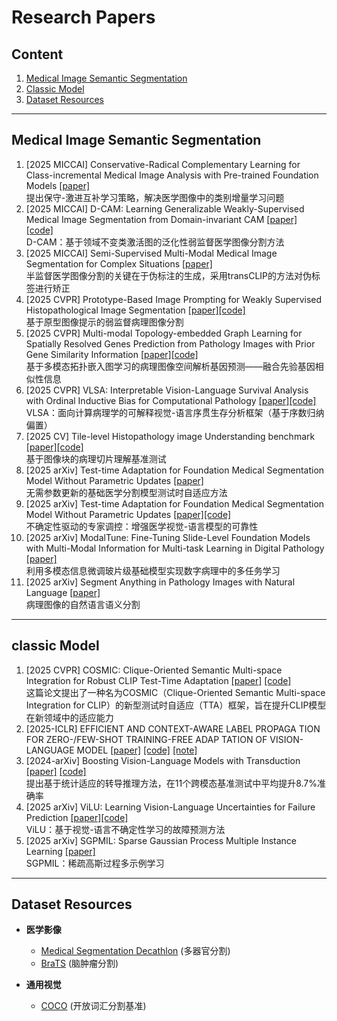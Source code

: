 # Research Papers

## Content
1. [Medical Image Semantic Segmentation](#medical-image-semantic-segmentation)
2. [Classic Model](#classic-model)
3. [Dataset Resources](#dataset-resources)

---

<a id="medical-image-semantic-segmentation"></a>
## Medical Image Semantic Segmentation

1. [2025 MICCAI] Conservative-Radical Complementary Learning for Class-incremental Medical Image Analysis with Pre-trained Foundation Models [[paper]](https://arxiv.org/pdf/2407.13768)  
   提出保守-激进互补学习策略，解决医学图像中的类别增量学习问题
2. [2025 MICCAI] D-CAM: Learning Generalizable Weakly-Supervised Medical Image Segmentation from Domain-invariant CAM [[paper]](待补充) [[code]](https://github.com/JingjunYi/D-CAM)  
   D-CAM：基于领域不变类激活图的泛化性弱监督医学图像分割方法  
3. [2025 MICCAI] Semi-Supervised Multi-Modal Medical Image Segmentation for Complex Situations [[paper]](https://arxiv.org/pdf/2506.17136)  
   半监督医学图像分割的关键在于伪标注的生成，采用transCLIP的方法对伪标签进行矫正  
4. [2025 CVPR] Prototype-Based Image Prompting for Weakly Supervised Histopathological Image Segmentation [[paper]](https://arxiv.org/pdf/2503.12068)[[code]](https://github.com/QingchenTang/PBIP?tab=readme-ov-file)  
   基于原型图像提示的弱监督病理图像分割  
5. [2025 CVPR] Multi-modal Topology-embedded Graph Learning for Spatially Resolved Genes Prediction from Pathology Images with Prior Gene Similarity Information [[paper]](https://openaccess.thecvf.com/content/CVPR2025/papers/Shi_Multi-modal_Topology-embedded_Graph_Learning_for_Spatially_Resolved_Genes_Prediction_from_CVPR_2025_paper.pdf)[[code]](https://github.com/MedAIerHHL/CVPR-MIA)  
   基于多模态拓扑嵌入图学习的病理图像空间解析基因预测——融合先验基因相似性信息  
6. [2025 CVPR] VLSA: Interpretable Vision-Language Survival Analysis with Ordinal Inductive Bias for Computational Pathology [[paper]](https://openreview.net/pdf?id=trj2Jq8riA)[[code]](https://github.com/liupei101/VLSA?tab=readme-ov-file#-awesome-papers-of-pathology-vlms)  
   VLSA：面向计算病理学的可解释视觉-语言序贯生存分析框架（基于序数归纳偏置）  
7. [2025 CV] Tile-level Histopathology image Understanding benchmark [[paper]](https://arxiv.org/pdf/2507.07860)[[code]](https://github.com/MICS-Lab/thunder)    
   基于图像块的病理切片理解基准测试   
8. [2025 arXiv] Test-time Adaptation for Foundation Medical Segmentation Model Without Parametric Updates [[paper]](https://arxiv.org/pdf/2504.02008)  
   无需参数更新的基础医学分割模型测试时自适应方法  
9. [2025 arXiv] Test-time Adaptation for Foundation Medical Segmentation Model Without Parametric Updates [[paper]](https://arxiv.org/pdf/2504.02008)[[code]](https://github.com/ecoxial2007/Expert-CFG)  
   不确定性驱动的专家调控：增强医学视觉-语言模型的可靠性  
10. [2025 arXiv] ModalTune: Fine-Tuning Slide-Level Foundation Models with Multi-Modal Information for Multi-task Learning in Digital Pathology [[paper]](https://arxiv.org/pdf/2503.17564)  
   利用多模态信息微调玻片级基础模型实现数字病理中的多任务学习  
11. [2025 arXiv] Segment Anything in Pathology Images with Natural Language [[paper]](https://arxiv.org/pdf/2506.20988)  
   病理图像的自然语言语义分割  
---

<a id="clip"></a>
## classic Model

1. [2025 CVPR] COSMIC: Clique-Oriented Semantic Multi-space Integration for Robust CLIP Test-Time Adaptation [[paper]](https://arxiv.org/pdf/2503.23388) [[code]](待补充)  
   这篇论文提出了一种名为COSMIC（Clique-Oriented Semantic Multi-space Integration for CLIP）的新型测试时自适应（TTA）框架，旨在提升CLIP模型在新领域中的适应能力  
2. [2025-ICLR] EFFICIENT AND CONTEXT-AWARE LABEL PROPAGA TION FOR ZERO-/FEW-SHOT TRAINING-FREE ADAP TATION OF VISION-LANGUAGE MODEL [[paper]](https://arxiv.org/pdf/2412.18303) [[code]](https://github.com/Yushu-Li/ECALP) [[note]](https://yuteam14.github.io/MyPaper/Note/%E6%96%87%E7%8C%AE%E5%AD%A6%E4%B9%A0%E7%AC%94%E8%AE%B0-3.pdf)      
3. [2024-arXiv] Boosting Vision-Language Models with Transduction [[paper]](https://arxiv.org/pdf/2406.01837) [[code]](https://github.com/MaxZanella/transduction-for-vlms)  
   提出基于统计适应的转导推理方法，在11个跨模态基准测试中平均提升8.7%准确率  
4. [2025 arXiv] ViLU: Learning Vision-Language Uncertainties for Failure Prediction [[paper]](https://arxiv.org/pdf/2507.07620)[[code]](https://github.com/ykrmm/ViLU)  
   ViLU：基于视觉-语言不确定性学习的故障预测方法  
5. [2025 arXiv] SGPMIL: Sparse Gaussian Process Multiple Instance Learning [[paper]](https://arxiv.org/pdf/2507.08711)  
   SGPMIL：稀疏高斯过程多示例学习  
---

<a id="dataset-resources"></a>
## Dataset Resources

- **医学影像**  
  - [Medical Segmentation Decathlon](http://medicaldecathlon.com/) (多器官分割)  
  - [BraTS](https://www.med.upenn.edu/cbica/brats/) (脑肿瘤分割)  

- **通用视觉**  
  - [COCO](https://cocodataset.org) (开放词汇分割基准)
